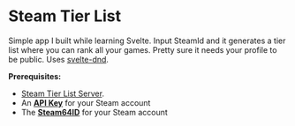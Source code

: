 # Steam Tier List

Simple app I built while learning Svelte. Input SteamId and it generates a tier list where you can rank all your games. Pretty sure it needs your profile to be public. Uses [svelte-dnd](https://github.com/isaacHagoel/svelte-dnd-action).

**Prerequisites:**
- [Steam Tier List Server](https://github.com/Omar-Kadery/steam-tier-list-server).
- An **[API Key](https://steamcommunity.com/login/home/?goto=%2Fdev%2Fapikey)** for your Steam account
- The **[Steam64ID](https://steamid.io/lookup)** for your Steam account

